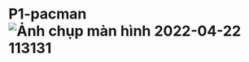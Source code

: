 # P1-pacman![Ảnh chụp màn hình 2022-04-22 113131](https://user-images.githubusercontent.com/101303372/164603505-2dd85696-6a74-42e1-879f-af9f46ab228d.jpg)
